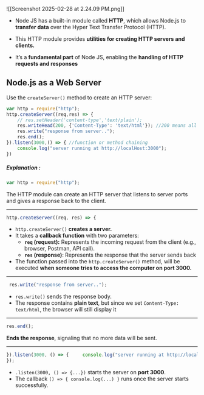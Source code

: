 ![[Screenshot 2025-02-28 at 2.24.09 PM.png]]
- Node JS has a built-in module called **HTTP**, which allows Node.js to **transfer data** over the Hyper Text Transfer Protocol (HTTP).

- This HTTP module provides **utilities for creating HTTP servers and clients.**

- It’s a **fundamental part** of Node JS, enabling the **handling of HTTP requests and responses**

## Node.js as a Web Server



Use the `createServer()` method to create an HTTP server:

```js
var http = require("http");
http.createServer((req,res) => {
    // res.setHeader('content-type','text/plain');
    res.writeHead(200, {'Content-Type': 'text/html'}); //200 means all is OK
    res.write("response from server..");
    res.end(); 
}).listen(3000,() => { //function or method chaining
    console.log("server running at http://localHost:3000");
})
```

##### Explanation :

```js
var http = require("http");
```

The HTTP module can create an HTTP server that listens to server ports and gives a response back to the client.

---


```js
http.createServer((req, res) => {
```

- `http.createServer()` **creates a server.**
- It takes a **callback function** with two parameters:
    - **`req` (request):** Represents the incoming request from the client (e.g., browser, Postman, API call).
    - **`res` (response)**: Represents the response that the server sends back
- The function passed into the `http.createServer()` method, will be executed **when someone tries to access the computer on port 3000.**
---

```js
 res.write("response from server..");
```
- `res.write()` sends the response body.
- The response contains **plain text**, but since we set `Content-Type: text/html`, the browser will still display it
---

```js
res.end(); 
```
**Ends the response**, signaling that no more data will be sent.

---


```js
}).listen(3000, () => {     console.log("server running at http://localHost:3000"); 
});
```
- `.listen(3000, () => {...})` starts the server on **port 3000**.
- The callback `() => { console.log(...) }` runs once the server starts successfully.